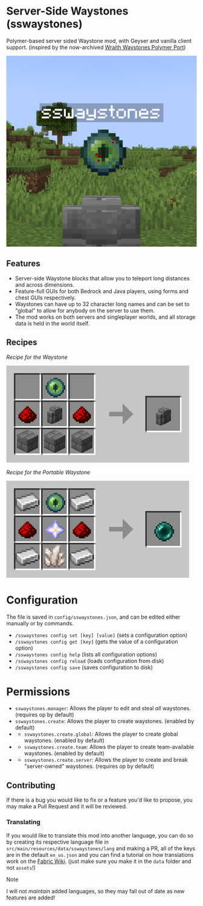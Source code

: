 # Server-Side Waystones (sswaystones)

Polymer-based server sided Waystone mod, with Geyser and vanilla client support. (inspired by the now-archived [Wraith Waystones Polymer Port](https://modrinth.com/mod/polymer-ports-waystones))

![Picture of the in-game waystone, used for the project icon](src/main/resources/assets/sswaystones/icon.png)

## Features
- Server-side Waystone blocks that allow you to teleport long distances and across dimensions.
- Feature-full GUIs for both Bedrock and Java players, using forms and chest GUIs respectively.
- Waystones can have up to 32 character long names and can be set to "global" to allow for anybody on the server to use them.
- The mod works on both servers and singleplayer worlds, and all storage data is held in the world itself.

## Recipes
*Recipe for the Waystone*

![Recipe for the Waystone](assets/waystone_recipe.png)

*Recipe for the Portable Waystone*

![Recipe for the Portable Waystone](assets/portable_waystone_recipe.png)

# Configuration
The file is saved in `config/sswaystones.json`, and can be edited either manually or by commands.
- `/sswaystones config set [key] [value]` (sets a configuration option)
- `/sswaystones config get [key]` (gets the value of a configuration option)
- `/sswaystones config help` (lists all configuration options)
- `/sswaystones config reload` (loads configuration from disk)
- `/sswaystones config save` (saves configuration to disk)

# Permissions
- `sswaystones.manager`: Allows the player to edit and steal *all* waystones. (requires op by default)
- `sswaystones.create`: Allows the player to create waystones. (enabled by default)
- - `sswaystones.create.global`: Allows the player to create global waystones. (enabled by default)
- - `sswaystones.create.team`: Allows the player to create team-available waystones. (enabled by default)
- - `sswaystones.create.server`: Allows the player to create and break "server-owned" waystones. (requires op by default)

## Contributing
If there is a bug you would like to fix or a feature you'd like to propose, you may make a Pull Request and it will be reviewed.

### Translating
If you would like to translate this mod into another language, you can do so by creating its respective language file in `src/main/resources/data/sswaystones/lang` and making a PR, all of the keys are in the default `en_us.json` and you can find a tutorial on how translations work on the [Fabric Wiki](https://fabricmc.net/wiki/tutorial:lang). (just make sure you make it in the `data` folder and not `assets`!)

> [!NOTE]  
> I will not *maintain* added languages, so they may fall out of date as new features are added!
